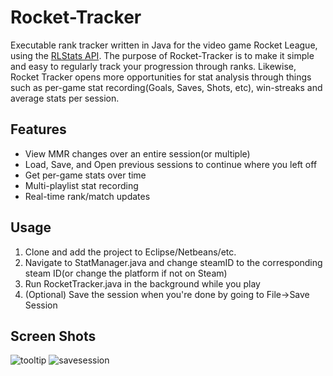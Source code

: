 # Rocket-Tracker
Executable rank tracker written in Java for the video game Rocket League, using the [RLStats API](http://documentation.rocketleaguestats.com/). The purpose of Rocket-Tracker is to make it simple and easy to regularly track your progression through ranks. Likewise, Rocket Tracker opens more opportunities for stat analysis through things such as per-game stat recording(Goals, Saves, Shots, etc),  win-streaks and average stats per session.

## Features
 - View MMR changes over an entire session(or multiple)
 - Load, Save, and Open previous sessions to continue where you left off
 - Get per-game stats over time
 - Multi-playlist stat recording
 - Real-time rank/match updates
 
## Usage
1. Clone and add the project to Eclipse/Netbeans/etc.
2. Navigate to StatManager.java and change steamID to the corresponding steam ID(or change the platform if not on Steam)
3. Run RocketTracker.java in the background while you play
4. (Optional) Save the session when you're done by going to File->Save Session
  
## Screen Shots

![tooltip](https://i.imgur.com/nKS39yI.png)
![savesession](https://i.imgur.com/VYwNyZ4.png)
